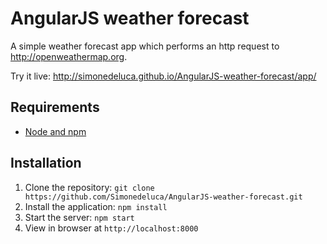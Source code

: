 # AngularJS weather forecast

A simple weather forecast app which performs an http request to http://openweathermap.org.

Try it live: http://simonedeluca.github.io/AngularJS-weather-forecast/app/

## Requirements

- [Node and npm](http://nodejs.org)

## Installation

1. Clone the repository: `git clone https://github.com/Simonedeluca/AngularJS-weather-forecast.git`
2. Install the application: `npm install`
3. Start the server: `npm start`
4. View in browser at `http://localhost:8000`
